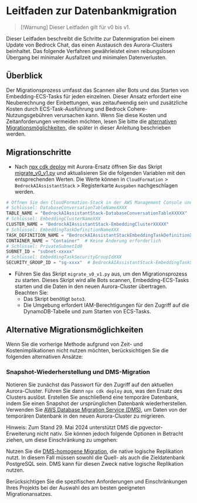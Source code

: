 # Leitfaden zur Datenbankmigration

> [!Warnung]
> Dieser Leitfaden gilt für v0 bis v1.

Dieser Leitfaden beschreibt die Schritte zur Datenmigration bei einem Update von Bedrock Chat, das einen Austausch des Aurora-Clusters beinhaltet. Das folgende Verfahren gewährleistet einen reibungslosen Übergang bei minimaler Ausfallzeit und minimalen Datenverlusten.

## Überblick

Der Migrationsprozess umfasst das Scannen aller Bots und das Starten von Embedding-ECS-Tasks für jeden einzelnen. Dieser Ansatz erfordert eine Neuberechnung der Einbettungen, was zeitaufwendig sein und zusätzliche Kosten durch ECS-Task-Ausführung und Bedrock Cohere-Nutzungsgebühren verursachen kann. Wenn Sie diese Kosten und Zeitanforderungen vermeiden möchten, lesen Sie bitte die [alternativen Migrationsmöglichkeiten](#alternative-migration-options), die später in dieser Anleitung beschrieben werden.

## Migrationschritte

- Nach [npx cdk deploy](../README.md#deploy-using-cdk) mit Aurora-Ersatz öffnen Sie das Skript [migrate_v0_v1.py](./migrate_v0_v1.py) und aktualisieren Sie die folgenden Variablen mit den entsprechenden Werten. Die Werte können in `CloudFormation` > `BedrockAIAssistantStack` > Registerkarte `Ausgaben` nachgeschlagen werden.

```py
# Öffnen Sie den CloudFormation-Stack in der AWS Management Console und kopieren Sie die Werte aus der Ausgaben-Registerkarte.
# Schlüssel: DatabaseConversationTableNameXXXX
TABLE_NAME = "BedrockAIAssistantStack-DatabaseConversationTableXXXXX"
# Schlüssel: EmbeddingClusterNameXXX
CLUSTER_NAME = "BedrockAIAssistantStack-EmbeddingClusterXXXXX"
# Schlüssel: EmbeddingTaskDefinitionNameXXX
TASK_DEFINITION_NAME = "BedrockAIAssistantStackEmbeddingTaskDefinitionXXXXX"
CONTAINER_NAME = "Container"  # Keine Änderung erforderlich
# Schlüssel: PrivateSubnetId0
SUBNET_ID = "subnet-xxxxx"
# Schlüssel: EmbeddingTaskSecurityGroupIdXXX
SECURITY_GROUP_ID = "sg-xxxx"  # BedrockAIAssistantStack-EmbeddingTaskSecurityGroupXXXXX
```

- Führen Sie das Skript `migrate_v0_v1.py` aus, um den Migrationsprozess zu starten. Dieses Skript wird alle Bots scannen, Embedding-ECS-Tasks starten und die Daten in den neuen Aurora-Cluster übertragen. Beachten Sie:
  - Das Skript benötigt `boto3`.
  - Die Umgebung erfordert IAM-Berechtigungen für den Zugriff auf die DynamoDB-Tabelle und zum Starten von ECS-Tasks.

## Alternative Migrationsmöglichkeiten

Wenn Sie die vorherige Methode aufgrund von Zeit- und Kostenimplikationen nicht nutzen möchten, berücksichtigen Sie die folgenden alternativen Ansätze:

### Snapshot-Wiederherstellung und DMS-Migration

Notieren Sie zunächst das Passwort für den Zugriff auf den aktuellen Aurora-Cluster. Führen Sie dann `npx cdk deploy` aus, was den Ersatz des Clusters auslöst. Erstellen Sie anschließend eine temporäre Datenbank, indem Sie einen Snapshot der ursprünglichen Datenbank wiederherstellen.
Verwenden Sie [AWS Database Migration Service (DMS)](https://aws.amazon.com/dms/), um Daten von der temporären Datenbank in den neuen Aurora-Cluster zu migrieren.

Hinweis: Zum Stand 29. Mai 2024 unterstützt DMS die pgvector-Erweiterung nicht nativ. Sie können jedoch folgende Optionen in Betracht ziehen, um diese Einschränkung zu umgehen:

Nutzen Sie die [DMS-homogene Migration](https://docs.aws.amazon.com/dms/latest/userguide/dm-migrating-data.html), die native logische Replikation nutzt. In diesem Fall müssen sowohl die Quell- als auch die Zieldatenbank PostgreSQL sein. DMS kann für diesen Zweck native logische Replikation nutzen.

Berücksichtigen Sie die spezifischen Anforderungen und Einschränkungen Ihres Projekts bei der Auswahl des am besten geeigneten Migrationansatzes.